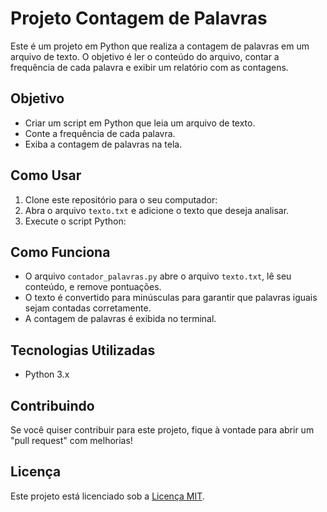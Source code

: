 # Projeto Contagem de Palavras

Este é um projeto em Python que realiza a contagem de palavras em um arquivo de texto. O objetivo é ler o conteúdo do arquivo, contar a frequência de cada palavra e exibir um relatório com as contagens.

## Objetivo

- Criar um script em Python que leia um arquivo de texto.
- Conte a frequência de cada palavra.
- Exiba a contagem de palavras na tela.

## Como Usar

1. Clone este repositório para o seu computador:
2. Abra o arquivo `texto.txt` e adicione o texto que deseja analisar.
3. Execute o script Python:

## Como Funciona

- O arquivo `contador_palavras.py` abre o arquivo `texto.txt`, lê seu conteúdo, e remove pontuações.
- O texto é convertido para minúsculas para garantir que palavras iguais sejam contadas corretamente.
- A contagem de palavras é exibida no terminal.

## Tecnologias Utilizadas

- Python 3.x

## Contribuindo

Se você quiser contribuir para este projeto, fique à vontade para abrir um "pull request" com melhorias!

## Licença

Este projeto está licenciado sob a [Licença MIT](https://opensource.org/licenses/MIT).
